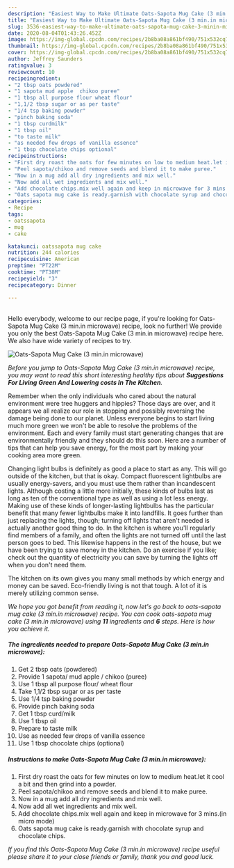 ```yaml
---
description: "Easiest Way to Make Ultimate Oats-Sapota Mug Cake (3 min.in microwave)"
title: "Easiest Way to Make Ultimate Oats-Sapota Mug Cake (3 min.in microwave)"
slug: 3536-easiest-way-to-make-ultimate-oats-sapota-mug-cake-3-minin-microwave
date: 2020-08-04T01:43:26.452Z
image: https://img-global.cpcdn.com/recipes/2b8ba08a861bf490/751x532cq70/oats-sapota-mug-cake-3-minin-microwave-recipe-main-photo.jpg
thumbnail: https://img-global.cpcdn.com/recipes/2b8ba08a861bf490/751x532cq70/oats-sapota-mug-cake-3-minin-microwave-recipe-main-photo.jpg
cover: https://img-global.cpcdn.com/recipes/2b8ba08a861bf490/751x532cq70/oats-sapota-mug-cake-3-minin-microwave-recipe-main-photo.jpg
author: Jeffrey Saunders
ratingvalue: 3
reviewcount: 10
recipeingredient:
- "2 tbsp oats powdered"
- "1 sapota mud apple  chikoo puree"
- "1 tbsp all purpose flour wheat flour"
- "1,1/2 tbsp sugar or as per taste"
- "1/4 tsp baking powder"
- "pinch baking soda"
- "1 tbsp curdmilk"
- "1 tbsp oil"
- "to taste milk"
- "as needed few drops of vanilla essence"
- "1 tbsp chocolate chips optional"
recipeinstructions:
- "First dry roast the oats for few minutes on low to medium heat.let it cool a bit and then grind into a powder."
- "Peel sapota/chikoo and remove seeds and blend it to make puree."
- "Now in a mug add all dry ingredients and mix well."
- "Now add all wet ingredients and mix well."
- "Add chocolate chips.mix well again and keep in microwave for 3 mins.(in micro mode)"
- "Oats sapota mug cake is ready.garnish with chocolate syrup and chocolate chips."
categories:
- Recipe
tags:
- oatssapota
- mug
- cake

katakunci: oatssapota mug cake 
nutrition: 244 calories
recipecuisine: American
preptime: "PT22M"
cooktime: "PT38M"
recipeyield: "3"
recipecategory: Dinner

---
```

<br>
Hello everybody, welcome to our recipe page, if you're looking for Oats-Sapota Mug Cake (3 min.in microwave) recipe, look no further! We provide you only the best Oats-Sapota Mug Cake (3 min.in microwave) recipe here. We also have wide variety of recipes to try.
<br>


![Oats-Sapota Mug Cake (3 min.in microwave)](https://img-global.cpcdn.com/recipes/2b8ba08a861bf490/751x532cq70/oats-sapota-mug-cake-3-minin-microwave-recipe-main-photo.jpg)

<i>Before you jump to Oats-Sapota Mug Cake (3 min.in microwave) recipe, you may want to read this short interesting healthy tips about 
<strong>Suggestions For Living Green And Lowering costs In The Kitchen</strong>.</i>
</br>

Remember when the only individuals who cared about the natural environment were tree huggers and hippies? Those days are over, and it appears we all realize our role in stopping and possibly reversing the damage being done to our planet. Unless everyone begins to start living much more green we won't be able to resolve the problems of the environment. Each and every family must start generating changes that are environmentally friendly and they should do this soon. Here are a number of tips that can help you save energy, for the most part by making your cooking area more green.

Changing light bulbs is definitely as good a place to start as any. This will go outside of the kitchen, but that is okay. Compact fluorescent lightbulbs are usually energy-savers, and you must use them rather than incandescent lights. Although costing a little more initially, these kinds of bulbs last as long as ten of the conventional type as well as using a lot less energy. Making use of these kinds of longer-lasting lightbulbs has the particular benefit that many fewer lightbulbs make it into landfills. It goes further than just replacing the lights, though; turning off lights that aren't needed is actually another good thing to do. In the kitchen is where you'll regularly find members of a family, and often the lights are not turned off until the last person goes to bed. This likewise happens in the rest of the house, but we have been trying to save money in the kitchen. Do an exercise if you like; check out the quantity of electricity you can save by turning the lights off when you don't need them.

The kitchen on its own gives you many small methods by which energy and money can be saved. Eco-friendly living is not that tough. A lot of it is merely utilizing common sense.


<i>We hope you got benefit from reading it, now let's go back to oats-sapota mug cake (3 min.in microwave) recipe. You can cook oats-sapota mug cake (3 min.in microwave) using <strong>11</strong> ingredients and <strong>6</strong> steps. Here is how you achieve it.
</i>

##### The ingredients needed to prepare Oats-Sapota Mug Cake (3 min.in microwave):

1. Get 2 tbsp oats (powdered)
1. Provide 1 sapota/ mud apple / chikoo (puree)
1. Use 1 tbsp all purpose flour/ wheat flour
1. Take 1,1/2 tbsp sugar or as per taste
1. Use 1/4 tsp baking powder
1. Provide pinch baking soda
1. Get 1 tbsp curd/milk
1. Use 1 tbsp oil
1. Prepare to taste milk
1. Use as needed few drops of vanilla essence
1. Use 1 tbsp chocolate chips (optional)


##### Instructions to make Oats-Sapota Mug Cake (3 min.in microwave):

1. First dry roast the oats for few minutes on low to medium heat.let it cool a bit and then grind into a powder.
1. Peel sapota/chikoo and remove seeds and blend it to make puree.
1. Now in a mug add all dry ingredients and mix well.
1. Now add all wet ingredients and mix well.
1. Add chocolate chips.mix well again and keep in microwave for 3 mins.(in micro mode)
1. Oats sapota mug cake is ready.garnish with chocolate syrup and chocolate chips.


<i>If you find this Oats-Sapota Mug Cake (3 min.in microwave) recipe useful please share it to your close friends or family, thank you and good luck.</i>
